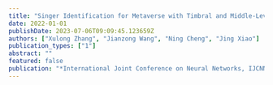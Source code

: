 ```yaml
---
title: "Singer Identification for Metaverse with Timbral and Middle-Level Perceptual Features"
date: 2022-01-01
publishDate: 2023-07-06T09:09:45.123659Z
authors: ["Xulong Zhang", "Jianzong Wang", "Ning Cheng", "Jing Xiao"]
publication_types: ["1"]
abstract: ""
featured: false
publication: "*International Joint Conference on Neural Networks, IJCNN 2022, Padua, Italy, July 18-23, 2022*"
---
```



